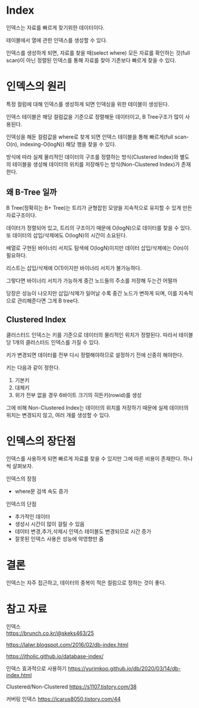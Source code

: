 # Index
인덱스는 자료를 빠르게 찾기위한 데이터이다.

테이블에서 열에 관한 인덱스를 생성할 수 있다.

인덱스를 생성하게 되면, 자료를 찾을 때(select where) 모든 자료를 확인하는 것(full scan)이 아닌 정렬된 인덱스를 통해 자료를 찾아 기존보다 빠르게 찾을 수 있다.

# 인덱스의 원리
특정 컬럼에 대해 인덱스를 생성하게 되면 인덱싱을 위한 테이블이 생성된다.

인덱스 테이블은 해당 컬럼값을 기준으로 정렬해둔 데이터이고, B Tree구조가 많이 사용된다.

인덱싱을 해둔 컬럼값을 where로 찾게 되면 인덱스 테이블을 통해 빠르게(full scan-O(n), indexing-O(logN)) 해당 행을 찾을 수 있다.

방식에 따라 실제 물리적인 데이터의 구조를 정렬하는 방식(Clustered Index)와 별도의 테이블을 생성해 데이터의 위치를 저장해두는 방식(Non-Clustered Index)가 존재한다.

## 왜 B-Tree 일까
B Tree(정확히는 B+ Tree)는 트리가 균형잡힌 모양을 지속적으로 유지할 수 있게 만든 자료구조이다.

데이터가 정렬되어 있고, 트리의 구조이기 때문에 O(logN)으로 데이터를 찾을 수 있다. 또 데이터의 삽입/삭제에도 O(logN)의 시간이 소요된다.

배열로 구현된 바이너리 서치도 탐색에 O(logN)이지만 데이터 삽입/삭제에는 O(n)이 필요하다.

리스트는 삽입/삭제에 O(1)이지만 바이너리 서치가 불가능하다.

그렇다면 바이너리 서치가 가능하게 중간 노드들의 주소를 저장해 두는건 어떨까

당장은 성능이 나오지만 삽입/삭제가 일어날 수록 중간 노드가 변하게 되며, 이를 지속적으로 관리해준다면 그게 B tree다.

## Clustered Index
클러스터드 인덱스는 키를 기준으로 데이터의 물리적인 위치가 정렬된다. 따라서 테이블 당 1개의 클러스터드 인덱스를 가질 수 있다.

키가 변경되면 데이터를 전부 다시 정렬해야하므로 설정하기 전에 신중히 해야한다.

키는 다음과 같이 정한다.
1. 기본키
2. 대체키
3. 위가 전부 없을 경우 6바이트 크기의 히든키(rowid)를 생성

그에 비해 Non-Clustered Index는 데이터의 위치를 저장하기 때문에 실제 데이터의 위치는 변경되지 않고, 여러 개를 생성할 수 있다.

# 인덱스의 장단점

인덱스를 사용하게 되면 빠르게 자료를 찾을 수 있지만 그에 따른 비용이 존재한다. 하나씩 살펴보자.

인덱스의 장점
- where문 검색 속도 증가

인덱스의 단점
- 추가적인 데이터
- 생성시 시간이 많이 걸릴 수 있음
- 데이터 변경,추가,삭제시 인덱스 테이블도 변경되므로 시간 증가
- 잘못된 인덱스 사용은 성능에 악영향만 줌

# 결론
인덱스는 자주 접근하고, 데이터의 중복이 적은 컬럼으로 정하는 것이 좋다.

# 참고 자료
인덱스<br>
https://brunch.co.kr/@skeks463/25

https://lalwr.blogspot.com/2016/02/db-index.html

https://itholic.github.io/database-index/

인덱스 효과적으로 사용하기
https://yurimkoo.github.io/db/2020/03/14/db-index.html

Clustered/Non-Clustered
https://s1107.tistory.com/38

커버링 인덱스
https://icarus8050.tistory.com/44
